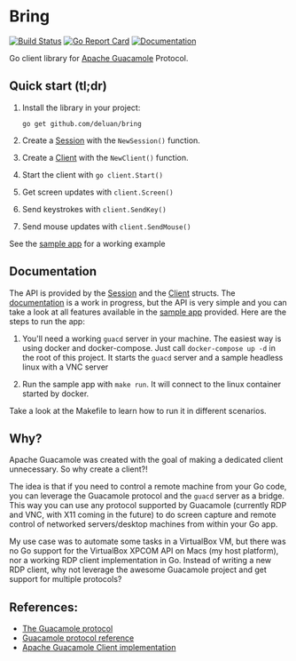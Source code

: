 # Bring
[![Build Status](https://github.com/deluan/bring/workflows/CI/badge.svg)](https://github.com/deluan/bring/actions)
[![Go Report Card](https://goreportcard.com/badge/github.com/deluan/bring)](https://goreportcard.com/report/github.com/deluan/bring)
[![Documentation](https://img.shields.io/badge/godoc-reference-5272B4.svg?style=flat)](https://godoc.org/github.com/deluan/bring) 

Go client library for [Apache Guacamole](http://guacamole.apache.org) Protocol.

## Quick start (tl;dr)

1. Install the library in your project: 
        
       go get github.com/deluan/bring

2. Create a [Session](https://godoc.org/github.com/deluan/bring#Session) with the `NewSession()` function.
3. Create a [Client](https://godoc.org/github.com/deluan/bring#Client) with the `NewClient()` function.
4. Start the client with `go client.Start()`
5. Get screen updates with `client.Screen()`
5. Send keystrokes with `client.SendKey()`
6. Send mouse updates with `client.SendMouse()`  

See the [sample app](sample/main.go) for a working example

## Documentation

The API is provided by the [Session](https://godoc.org/github.com/deluan/bring#Session) 
and the [Client](https://godoc.org/github.com/deluan/bring#Client) structs. 
The [documentation](https://godoc.org/github.com/deluan/bring) is a work in progress, 
but the API is very simple and you can take a look at all features available in the 
[sample app](sample) provided. Here are the steps to run the app:

1) You'll need a working `guacd` server in your machine. The easiest way is using docker 
and docker-compose. Just call `docker-compose up -d` in the root of this project. It 
starts the `guacd` server and a sample headless linux with a VNC server

2) Run the sample app with `make run`. It will connect to the linux container started by docker.

Take a look at the Makefile to learn how to run it in different scenarios.

## Why?

Apache Guacamole was created with the goal of making a dedicated client unnecessary. 
So why create a client?!

The idea is that if you need to control a remote machine from your Go code, you can 
leverage the Guacamole protocol and the `guacd` server as a bridge. This way you can 
use any protocol supported by Guacamole (currently RDP and VNC, with X11 coming in 
the future) to do screen capture and remote control of networked servers/desktop 
machines from within your Go app.

My use case was to automate some tasks in a VirtualBox VM, but there was no Go support 
for the VirtualBox XPCOM API on Macs (my host platform), nor a working RDP client 
implementation in Go. Instead of writing a new RDP client, why not leverage the awesome 
Guacamole project and get support for multiple protocols?

## References:
- [The Guacamole protocol](http://guacamole.apache.org/doc/gug/guacamole-protocol.html)
- [Guacamole protocol reference](http://guacamole.apache.org/doc/gug/protocol-reference.html#rect-instruction)
- [Apache Guacamole Client implementation](https://github.com/apache/guacamole-client/tree/master/guacamole-common-js)
